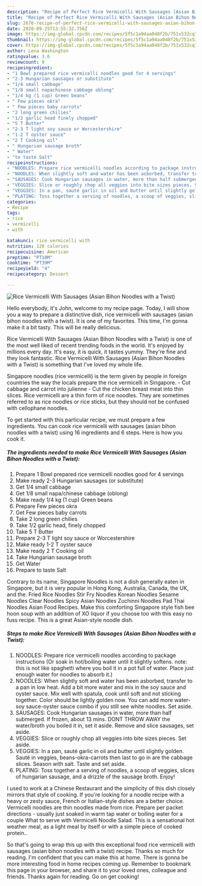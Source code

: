 ```yaml
---
description: "Recipe of Perfect Rice Vermicelli With Sausages (Asian Bihon Noodles with a Twist)"
title: "Recipe of Perfect Rice Vermicelli With Sausages (Asian Bihon Noodles with a Twist)"
slug: 2676-recipe-of-perfect-rice-vermicelli-with-sausages-asian-bihon-noodles-with-a-twist
date: 2020-09-25T13:55:32.756Z
image: https://img-global.cpcdn.com/recipes/5f5c1a94aa048f2b/751x532cq70/rice-vermicelli-with-sausages-asian-bihon-noodles-with-a-twist-recipe-main-photo.jpg
thumbnail: https://img-global.cpcdn.com/recipes/5f5c1a94aa048f2b/751x532cq70/rice-vermicelli-with-sausages-asian-bihon-noodles-with-a-twist-recipe-main-photo.jpg
cover: https://img-global.cpcdn.com/recipes/5f5c1a94aa048f2b/751x532cq70/rice-vermicelli-with-sausages-asian-bihon-noodles-with-a-twist-recipe-main-photo.jpg
author: Lena Washington
ratingvalue: 3.6
reviewcount: 9
recipeingredient:
- "1 Bowl prepared rice vermicelli noodles good for 4 servings"
- "2-3 Hungarian sausages or substitute"
- "1/4 small cabbage"
- "1/8 small napachinese cabbage oblong"
- "1/4 kg (1 cup) Green beans"
- " Few pieces okra"
- " Few pieces baby carrots"
- "2 long green chilies"
- "1/2 garlic head finely chopped"
- "5 T Butter"
- "2-3 T light soy sauce or Worcestershire"
- "1-2 T oyster sauce"
- "2 T Cooking oil"
- " Hungarian sausage broth"
- " Water"
- "to taste Salt"
recipeinstructions:
- "NOODLES: Prepare rice vermicelli noodles according to package instructions (Or soak in hot/boiling water until it slightly softens. note: this is not like spaghetti where you boil it in a pot full of water. Place just enough water for noodles to absorb it.)"
- "NOODLES: When slightly soft and water has been asborbed, transfer to a pan in low heat. Add a bit more water and mix in the soy sauce and oyster sauce. Mix well with spatula, cook until soft and not sticking together. Color should be lightly golden now. You can add more water-soy sauce-oyster sauce combo if you still see white noodles. Set aside."
- "SAUSAGES: Cook Hungarian sausages in water, more than half submerged. If frozen, about 13 mins. DONT THROW AWAY the water/broth you boiled it in, set it aside. Remove and slice sausages, set aside."
- "VEGGIES: Slice or roughly chop all veggies into bite sizes pieces. Set aside."
- "VEGGIES: In a pan, sauté garlic in oil and butter until slightly golden. Sauté in veggies, beans-okra-carrots then last to go in are the cabbage slices. Season with salt. Taste and set aside."
- "PLATING: Toss together a serving of noodles, a scoop of veggies, slices of hungarian sausage, and a drizzle of the sausage broth. Enjoy!"
categories:
- Recipe
tags:
- rice
- vermicelli
- with

katakunci: rice vermicelli with 
nutrition: 120 calories
recipecuisine: American
preptime: "PT10M"
cooktime: "PT39M"
recipeyield: "4"
recipecategory: Dessert

---
```



![Rice Vermicelli With Sausages (Asian Bihon Noodles with a Twist)](https://img-global.cpcdn.com/recipes/5f5c1a94aa048f2b/751x532cq70/rice-vermicelli-with-sausages-asian-bihon-noodles-with-a-twist-recipe-main-photo.jpg)

Hello everybody, it's John, welcome to my recipe page. Today, I will show you a way to prepare a distinctive dish, rice vermicelli with sausages (asian bihon noodles with a twist). It is one of my favorites. This time, I'm gonna make it a bit tasty. This will be really delicious.

Rice Vermicelli With Sausages (Asian Bihon Noodles with a Twist) is one of the most well liked of recent trending foods in the world. It's enjoyed by millions every day. It's easy, it is quick, it tastes yummy. They're fine and they look fantastic. Rice Vermicelli With Sausages (Asian Bihon Noodles with a Twist) is something that I've loved my whole life.

Singapore noodles (rice vermicelli) is the term given by people in foreign countries the way the locals prepare the rice vermicelli in Singapore. - Cut cabbage and carrot into julienne - Cut the chicken breast meat into thin slices. Rice vermicelli are a thin form of rice noodles. They are sometimes referred to as rice noodles or rice sticks, but they should not be confused with cellophane noodles.


To get started with this particular recipe, we must prepare a few ingredients. You can cook rice vermicelli with sausages (asian bihon noodles with a twist) using 16 ingredients and 6 steps. Here is how you cook it.

<!--inarticleads1-->

##### The ingredients needed to make Rice Vermicelli With Sausages (Asian Bihon Noodles with a Twist):

1. Prepare 1 Bowl prepared rice vermicelli noodles good for 4 servings
1. Make ready 2-3 Hungarian sausages (or substitute)
1. Get 1/4 small cabbage
1. Get 1/8 small napa/chinese cabbage (oblong)
1. Make ready 1/4 kg (1 cup) Green beans
1. Prepare  Few pieces okra
1. Get  Few pieces baby carrots
1. Take 2 long green chilies
1. Take 1/2 garlic head, finely chopped
1. Take 5 T Butter
1. Prepare 2-3 T light soy sauce or Worcestershire
1. Make ready 1-2 T oyster sauce
1. Make ready 2 T Cooking oil
1. Take  Hungarian sausage broth
1. Get  Water
1. Prepare to taste Salt


Contrary to its name, Singapore Noodles is not a dish generally eaten in Singapore, but it is very popular in Hong Kong, Australia, Canada, the UK, and the. Fried Rice Noodles Stir Fry Noodles Korean Noodles Sesame Noodles Clear Noodles Spicy Asian Noodles Zuchinni Noodles Pad Thai Noodles Asian Food Recipes. Make this comforting Singapore style fish bee hoon soup with an addition of XO liquor if you choose too with this easy no fuss recipe. This is a great Asian-style noodle dish. 

<!--inarticleads2-->

##### Steps to make Rice Vermicelli With Sausages (Asian Bihon Noodles with a Twist):

1. NOODLES: Prepare rice vermicelli noodles according to package instructions (Or soak in hot/boiling water until it slightly softens. note: this is not like spaghetti where you boil it in a pot full of water. Place just enough water for noodles to absorb it.)
1. NOODLES: When slightly soft and water has been asborbed, transfer to a pan in low heat. Add a bit more water and mix in the soy sauce and oyster sauce. Mix well with spatula, cook until soft and not sticking together. Color should be lightly golden now. You can add more water-soy sauce-oyster sauce combo if you still see white noodles. Set aside.
1. SAUSAGES: Cook Hungarian sausages in water, more than half submerged. If frozen, about 13 mins. DONT THROW AWAY the water/broth you boiled it in, set it aside. Remove and slice sausages, set aside.
1. VEGGIES: Slice or roughly chop all veggies into bite sizes pieces. Set aside.
1. VEGGIES: In a pan, sauté garlic in oil and butter until slightly golden. Sauté in veggies, beans-okra-carrots then last to go in are the cabbage slices. Season with salt. Taste and set aside.
1. PLATING: Toss together a serving of noodles, a scoop of veggies, slices of hungarian sausage, and a drizzle of the sausage broth. Enjoy!


I used to work at a Chinese Restaurant and the simplicity of this dish closely mirrors that style of cooking. If you&#39;re looking for a noodle recipe with a heavy or zesty sauce, French or Italian-style dishes are a better choice. Vermicelli noodles are thin noodles made from rice. Prepare per packet directions - usually just soaked in warm tap water or boiling water for a couple What to serve with Vermicelli Noodle Salad. This is a sensational hot weather meal, as a light meal by itself or with a simple piece of cooked protein.. 

So that's going to wrap this up with this exceptional food rice vermicelli with sausages (asian bihon noodles with a twist) recipe. Thanks so much for reading. I'm confident that you can make this at home. There is gonna be more interesting food in home recipes coming up. Remember to bookmark this page in your browser, and share it to your loved ones, colleague and friends. Thanks again for reading. Go on get cooking!
